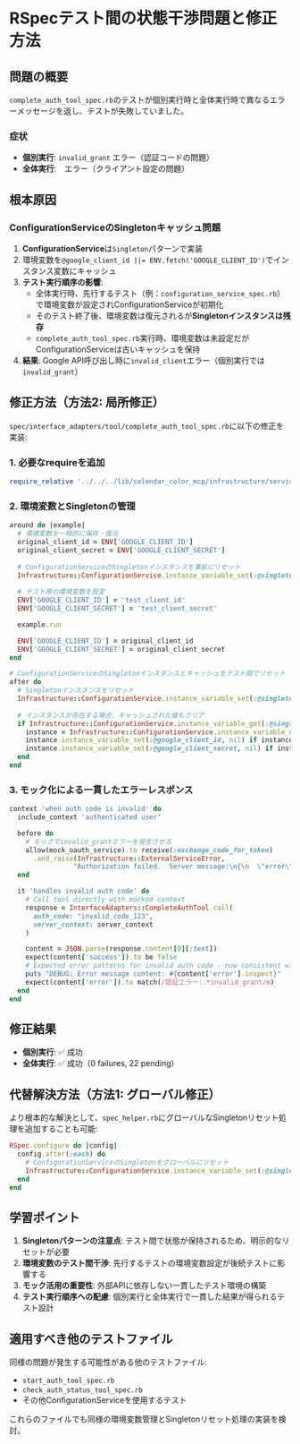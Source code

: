 # RSpecテスト間の状態干渉問題と修正方法

## 問題の概要

`complete_auth_tool_spec.rb`のテストが個別実行時と全体実行時で異なるエラーメッセージを返し、テストが失敗していました。

### 症状
- **個別実行**: `invalid_grant` エラー（認証コードの問題）
- **全体実行**: `
` エラー（クライアント設定の問題）

## 根本原因

### ConfigurationServiceのSingletonキャッシュ問題

1. **ConfigurationService**は`Singleton`パターンで実装
2. 環境変数を`@google_client_id ||= ENV.fetch('GOOGLE_CLIENT_ID')`でインスタンス変数にキャッシュ
3. **テスト実行順序の影響**:
   - 全体実行時、先行するテスト（例：`configuration_service_spec.rb`）で環境変数が設定されConfigurationServiceが初期化
   - そのテスト終了後、環境変数は復元されるが**Singletonインスタンスは残存**
   - `complete_auth_tool_spec.rb`実行時、環境変数は未設定だがConfigurationServiceは古いキャッシュを保持
4. **結果**: Google API呼び出し時に`invalid_client`エラー（個別実行では`invalid_grant`）

## 修正方法（方法2: 局所修正）

`spec/interface_adapters/tool/complete_auth_tool_spec.rb`に以下の修正を実装:

### 1. 必要なrequireを追加

```ruby
require_relative '../../../lib/calendar_color_mcp/infrastructure/services/configuration_service'
```

### 2. 環境変数とSingletonの管理

```ruby
around do |example|
  # 環境変数を一時的に保存・復元
  original_client_id = ENV['GOOGLE_CLIENT_ID']
  original_client_secret = ENV['GOOGLE_CLIENT_SECRET']
  
  # ConfigurationServiceのSingletonインスタンスを事前にリセット
  Infrastructure::ConfigurationService.instance_variable_set(:@singleton__instance__, nil)
  
  # テスト用の環境変数を設定
  ENV['GOOGLE_CLIENT_ID'] = 'test_client_id'
  ENV['GOOGLE_CLIENT_SECRET'] = 'test_client_secret'

  example.run

  ENV['GOOGLE_CLIENT_ID'] = original_client_id
  ENV['GOOGLE_CLIENT_SECRET'] = original_client_secret
end

# ConfigurationServiceのSingletonインスタンスとキャッシュをテスト間でリセット
after do
  # Singletonインスタンスをリセット
  Infrastructure::ConfigurationService.instance_variable_set(:@singleton__instance__, nil)
  
  # インスタンスが存在する場合、キャッシュされた値もクリア
  if Infrastructure::ConfigurationService.instance_variable_get(:@singleton__instance__)
    instance = Infrastructure::ConfigurationService.instance_variable_get(:@singleton__instance__)
    instance.instance_variable_set(:@google_client_id, nil) if instance
    instance.instance_variable_set(:@google_client_secret, nil) if instance
  end
end
```

### 3. モック化による一貫したエラーレスポンス

```ruby
context 'when auth code is invalid' do
  include_context 'authenticated user'

  before do
    # モックでinvalid_grantエラーを発生させる
    allow(mock_oauth_service).to receive(:exchange_code_for_token)
      .and_raise(Infrastructure::ExternalServiceError, 
                "Authorization failed.  Server message:\n{\n  \"error\": \"invalid_grant\",\n  \"error_description\": \"Malformed auth code.\"\n}")
  end

  it 'handles invalid auth code' do
    # Call tool directly with mocked context
    response = InterfaceAdapters::CompleteAuthTool.call(
      auth_code: "invalid_code_123",
      server_context: server_context
    )

    content = JSON.parse(response.content[0][:text])
    expect(content['success']).to be false
    # Expected error patterns for invalid auth code - now consistent with mock
    puts "DEBUG: Error message content: #{content['error'].inspect}"
    expect(content['error']).to match(/認証エラー:.*invalid_grant/m)
  end
end
```

## 修正結果

- **個別実行**: ✅ 成功
- **全体実行**: ✅ 成功（0 failures, 22 pending）

## 代替解決方法（方法1: グローバル修正）

より根本的な解決として、`spec_helper.rb`にグローバルなSingletonリセット処理を追加することも可能:

```ruby
RSpec.configure do |config|
  config.after(:each) do
    # ConfigurationServiceのSingletonをグローバルにリセット
    Infrastructure::ConfigurationService.instance_variable_set(:@singleton__instance__, nil)
  end
end
```

## 学習ポイント

1. **Singletonパターンの注意点**: テスト間で状態が保持されるため、明示的なリセットが必要
2. **環境変数のテスト間干渉**: 先行するテストの環境変数設定が後続テストに影響する
3. **モック活用の重要性**: 外部APIに依存しない一貫したテスト環境の構築
4. **テスト実行順序への配慮**: 個別実行と全体実行で一貫した結果が得られるテスト設計

## 適用すべき他のテストファイル

同様の問題が発生する可能性がある他のテストファイル:
- `start_auth_tool_spec.rb`
- `check_auth_status_tool_spec.rb`
- その他ConfigurationServiceを使用するテスト

これらのファイルでも同様の環境変数管理とSingletonリセット処理の実装を検討。
